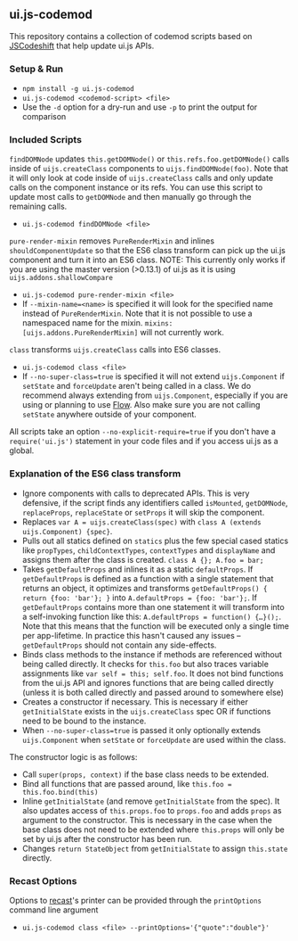 ## ui.js-codemod

This repository contains a collection of codemod scripts based on
[JSCodeshift](https://github.com/facebook/jscodeshift) that help update ui.js
APIs.

### Setup & Run

  * `npm install -g ui.js-codemod`
  * `ui.js-codemod <codemod-script> <file>`
  * Use the `-d` option for a dry-run and use `-p` to print the output
    for comparison

### Included Scripts

`findDOMNode` updates `this.getDOMNode()` or `this.refs.foo.getDOMNode()`
calls inside of `uijs.createClass` components to `uijs.findDOMNode(foo)`. Note
that it will only look at code inside of `uijs.createClass` calls and only
update calls on the component instance or its refs. You can use this script to
update most calls to `getDOMNode` and then manually go through the remaining
calls.

  * `ui.js-codemod findDOMNode <file>`

`pure-render-mixin` removes `PureRenderMixin` and inlines
`shouldComponentUpdate` so that the ES6 class transform can pick up the ui.js
component and turn it into an ES6 class. NOTE: This currently only works if you
are using the master version (>0.13.1) of ui.js as it is using
`uijs.addons.shallowCompare`

 * `ui.js-codemod pure-render-mixin <file>`
 * If `--mixin-name=<name>` is specified it will look for the specified name
   instead of `PureRenderMixin`. Note that it is not possible to use a
   namespaced name for the mixin. `mixins: [uijs.addons.PureRenderMixin]` will
   not currently work.

`class` transforms `uijs.createClass` calls into ES6 classes.

  * `ui.js-codemod class <file>`
  * If `--no-super-class=true` is specified it will not extend
    `uijs.Component` if `setState` and `forceUpdate` aren't being called in a
    class. We do recommend always extending from `uijs.Component`, especially
    if you are using or planning to use [Flow](http://flowtype.org/). Also make
    sure you are not calling `setState` anywhere outside of your component.

All scripts take an option `--no-explicit-require=true` if you don't have a
`require('ui.js')` statement in your code files and if you access ui.js as a
global.

### Explanation of the ES6 class transform

  * Ignore components with calls to deprecated APIs. This is very defensive, if
    the script finds any identifiers called `isMounted`, `getDOMNode`,
    `replaceProps`, `replaceState` or `setProps` it will skip the component.
  * Replaces `var A = uijs.createClass(spec)` with
    `class A (extends uijs.Component) {spec}`.
  * Pulls out all statics defined on `statics` plus the few special cased
    statics like `propTypes`, `childContextTypes`, `contextTypes` and
    `displayName` and assigns them after the class is created.
    `class A {}; A.foo = bar;`
  * Takes `getDefaultProps` and inlines it as a static `defaultProps`.
    If `getDefaultProps` is defined as a function with a single statement that
    returns an object, it optimizes and transforms
    `getDefaultProps() { return {foo: 'bar'}; }` into
    `A.defaultProps = {foo: 'bar'};`. If `getDefaultProps` contains more than
    one statement it will transform into a self-invoking function like this:
    `A.defaultProps = function() {…}();`. Note that this means that the function
    will be executed only a single time per app-lifetime. In practice this
    hasn't caused any issues – `getDefaultProps` should not contain any
    side-effects.
  * Binds class methods to the instance if methods are referenced without being
    called directly. It checks for `this.foo` but also traces variable
    assignments like `var self = this; self.foo`. It does not bind functions
    from the ui.js API and ignores functions that are being called directly
    (unless it is both called directly and passed around to somewhere else)
  * Creates a constructor if necessary. This is necessary if either
    `getInitialState` exists in the `uijs.createClass` spec OR if functions
    need to be bound to the instance.
  * When `--no-super-class=true` is passed it only optionally extends
    `uijs.Component` when `setState` or `forceUpdate` are used within the
    class.

The constructor logic is as follows:
  * Call `super(props, context)` if the base class needs to be extended.
  * Bind all functions that are passed around,
    like `this.foo = this.foo.bind(this)`
  * Inline `getInitialState` (and remove `getInitialState` from the spec). It
    also updates access of `this.props.foo` to `props.foo` and adds `props` as
    argument to the constructor. This is necessary in the case when the base
    class does not need to be extended where `this.props` will only be set by
    ui.js after the constructor has been run.
  * Changes `return StateObject` from `getInitialState` to assign `this.state`
    directly.

### Recast Options

Options to [recast](https://github.com/benjamn/recast)'s printer can be provided
through the `printOptions` command line argument

 * `ui.js-codemod class <file> --printOptions='{"quote":"double"}'`
